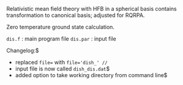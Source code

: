 Relativistic mean field theory with HFB in a spherical basis
contains transformation to canonical basis; adjusted for RQRPA.

Zero temperature ground state calculation.

`dis.f` : main program file
`dis.par` : input file

Changelog:$
- replaced `file=` with `file='dish_' //`
- input file is now called `dish_dis.dat`$
- added option to take working directory from command line$
